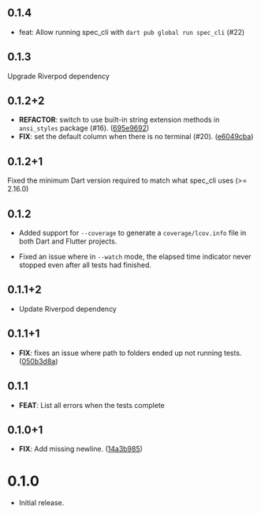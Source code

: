 ## 0.1.4

- feat: Allow running spec_cli with `dart pub global run spec_cli` (#22)

## 0.1.3

Upgrade Riverpod dependency

## 0.1.2+2

 - **REFACTOR**: switch to use built-in string extension methods in `ansi_styles` package (#16). ([695e9692](https://github.com/invertase/spec/commit/695e9692325ec8cd47e09216b8ea7e16f2e26187))
 - **FIX**: set the default column when there is no terminal (#20). ([e6049cba](https://github.com/invertase/spec/commit/e6049cba060ec61d452496c93c2f0cb347b41a9e))

## 0.1.2+1

Fixed the minimum Dart version required to match what spec_cli uses (>= 2.16.0)

## 0.1.2

- Added support for `--coverage` to generate a `coverage/lcov.info`
  file in both Dart and Flutter projects.

- Fixed an issue where in `--watch` mode, the elapsed time indicator
  never stopped even after all tests had finished.
 
## 0.1.1+2

 - Update Riverpod dependency

## 0.1.1+1

 - **FIX**: fixes an issue where path to folders ended up not running tests. ([050b3d8a](https://github.com/invertase/spec/commit/050b3d8a413d9b328110b7d2e9efadb8a2201a4a))

## 0.1.1

- **FEAT**: List all errors when the tests complete

## 0.1.0+1

 - **FIX**: Add missing newline. ([14a3b985](https://github.com/invertase/spec/commit/14a3b985b7ee2586ca3b5f1528ef05d22670f75c))

# 0.1.0

- Initial release.